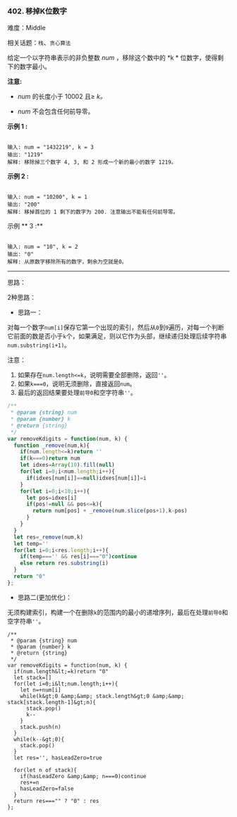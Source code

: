 ### 402. 移掉K位数字

难度：Middle

相关话题：`栈`、`贪心算法`

给定一个以字符串表示的非负整数 *num* ，移除这个数中的  *k * 位数字，使得剩下的数字最小。



 **注意:** 





*  *num*  的长度小于 10002 且&ge;  *k。* 

*  *num*  不会包含任何前导零。





 **示例 1 :** 





```

输入: num = "1432219", k = 3
输出: "1219"
解释: 移除掉三个数字 4, 3, 和 2 形成一个新的最小的数字 1219。

```

 **示例 2 :** 





```

输入: num = "10200", k = 1
输出: "200"
解释: 移掉首位的 1 剩下的数字为 200. 注意输出不能有任何前导零。

```

示例 ** 3 :** 





```

输入: num = "10", k = 2
输出: "0"
解释: 从原数字移除所有的数字，剩余为空就是0。

```


-----

思路：

2种思路：

* 思路一：

对每一个数字`num[i]`保存它第一个出现的索引，然后从`0`到`9`遍历，对每一个判断它前面的数是否小于`k`个，如果满足，则以它作为头部，继续递归处理后续字符串`num.substring(i+1)`。

注意：

1. 如果存在`num.length<=k`，说明需要全部删除，返回`''`。
2. 如果`k===0`，说明无须删除，直接返回`num`。
3. 最后的返回结果要处理`前导0`和空字符串`''`。

```js
/**
 * @param {string} num
 * @param {number} k
 * @return {string}
 */
var removeKdigits = function(num, k) {
  function _remove(num,k){
    if(num.length<=k)return ''
    if(k===0)return num
    let idxes=Array(10).fill(null)
    for(let i=0;i<num.length;i++){
      if(idxes[num[i]]==null)idxes[num[i]]=i
    }
    for(let i=0;i<10;i++){
      let pos=idxes[i]
      if(pos!=null && pos<=k){
        return num[pos] + _remove(num.slice(pos+1),k-pos)
      }
    }    
  }
  let res=_remove(num,k)
  let temp=''
  for(let i=0;i<res.length;i++){
    if(temp==='' && res[i]==="0")continue
    else return res.substring(i)
  }
  return "0"
};
```
  
* 思路二(更加优化)：

无须构建索引，构建一个在删除`k`的范围内的最小的递增序列，最后在处理`前导0`和空字符串`''`。


```
/**
 * @param {string} num
 * @param {number} k
 * @return {string}
 */
var removeKdigits = function(num, k) {
  if(num.length&lt;=k)return "0"
  let stack=[]
  for(let i=0;i&lt;num.length;i++){
    let n=+num[i]
    while(k&gt;0 &amp;&amp; stack.length&gt;0 &amp;&amp; stack[stack.length-1]&gt;n){
      stack.pop()
      k--
    }
    stack.push(n)
  }
  while(k--&gt;0){
    stack.pop()
  }
  let res='', hasLeadZero=true
  
  for(let n of stack){
    if(hasLeadZero &amp;&amp; n===0)continue
    res+=n
    hasLeadZero=false
  }
  return res==="" ? "0" : res
};



```
